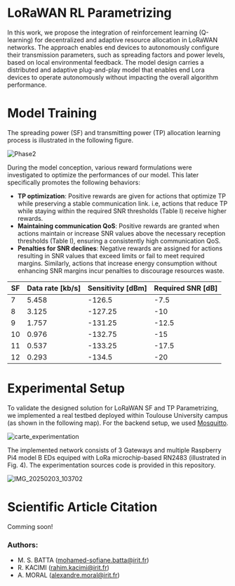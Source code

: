 # LoRaWAN RL Parametrizing

In this work, we propose the integration of reinforcement learning (Q-learning) for decentralized and adaptive resource allocation in LoRaWAN networks. The approach enables end devices to autonomously configure their transmission parameters, such as spreading factors and power levels, based on local environmental feedback. The model design carries a distributed and adaptive plug-and-play model that enables end Lora devices to operate autonomously without impacting the overall algorithm performance.

# Model Training
The spreading power (SF) and transmitting power (TP) allocation learning process is illustrated in the following figure. 

![Phase2](https://github.com/user-attachments/assets/c57e8d90-b2d8-4134-b4b5-44197bdf626c)


During the model conception, various reward formulations were investigated to optimize the performances of our model. This later specifically promotes the following behaviors:

* **TP optimization**: Positive rewards are given for actions that optimize TP while preserving a stable communication link. i.e, actions that reduce TP while staying within the required SNR thresholds (Table I) receive higher rewards.
* **Maintaining communication QoS**: Positive rewards are granted when actions maintain or increase SNR values above the necessary reception thresholds (Table I), ensuring a consistently high communication QoS.
* **Penalties for SNR declines**: Negative rewards are assigned for actions resulting in SNR values that exceed limits or fail to meet required margins. Similarly, actions that increase energy consumption without enhancing SNR margins incur penalties to discourage resources waste.

|SF | Data rate [kb/s] |Sensitivity [dBm] |Required SNR [dB]|
|---|---|----|-------|
7 | 5.458 | -126.5 | -7.5|
8 | 3.125 | -127.25 | -10|
9 | 1.757 | -131.25 | -12.5|
10 | 0.976 | -132.75 | -15|
11 | 0.537 | -133.25 | -17.5|
12 | 0.293 | -134.5 | -20|


# Experimental Setup

To validate the designed solution for LoRaWAN SF and TP Parametrizing, we implemented a real testbed deployed within Toulouse University campus (as shown in the following map). For the backend setup, we used [Mosquitto](https://mosquitto.org/). 

![carte_experimentation](https://github.com/user-attachments/assets/94fcb6dd-1791-482a-9ec3-9c716798ec59)

The implemented network consists of 3 Gateways and multiple Raspberry Pi4 model B EDs equiped with LoRa microchip-based RN2483 (illustrated in Fig. 4). The experimentation sources code is provided in this repository.

![IMG_20250203_103702](https://github.com/user-attachments/assets/636d4cfe-e1da-4744-90ff-163a4672a23b)


# Scientific Article Citation
Comming soon!

### Authors: 
  * M. S. BATTA (mohamed-sofiane.batta@irit.fr)
  * R. KACIMI (rahim.kacimi@irit.fr)
  * A. MORAL (alexandre.moral@irit.fr)
  



